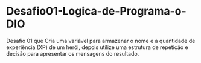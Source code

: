 # Desafio01-Logica-de-Programa-o-DIO
Desafio 01 que Cria uma variável para armazenar o nome e a quantidade de experiência (XP) de um herói, depois utilize uma estrutura de repetição e decisão para apresentar os mensagens do resultado.
